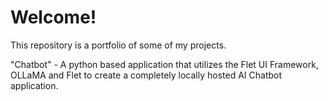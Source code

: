# Welcome!

This repository is a portfolio of some of my projects.  

"Chatbot" - A python based application that utilizes the Flet UI Framework, OLLaMA and Flet to create a completely locally hosted AI Chatbot application.
